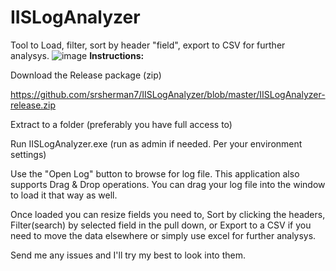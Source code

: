 # IISLogAnalyzer
Tool to Load, filter, sort by header "field", export to CSV for further analysys. 
![image](https://github.com/user-attachments/assets/d6644e90-1f9f-4578-85d8-0a310de9441d)
**Instructions:**

Download the Release package (zip)

https://github.com/srsherman7/IISLogAnalyzer/blob/master/IISLogAnalyzer-release.zip

Extract to a folder (preferably you have full access to)

Run IISLogAnalyzer.exe (run as admin if needed. Per your environment settings)

Use the "Open Log" button to browse for log file. This application also supports Drag & Drop operations. You can drag your log file into the window to load it that way as well.

Once loaded you can resize fields you need to, Sort by clicking the headers, Filter(search) by selected field in the pull down, or Export to a CSV if you need to move the data elsewhere or simply use excel for further analysys.

Send me any issues and I'll try my best to look into them.


